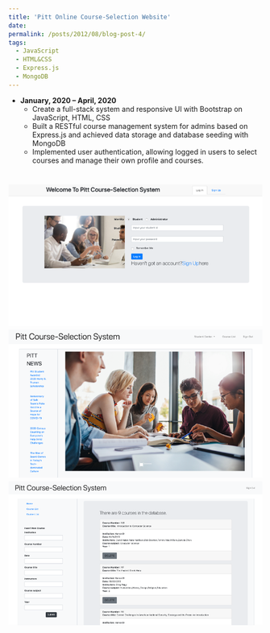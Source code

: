 ```yaml
---
title: 'Pitt Online Course-Selection Website'
date: 
permalink: /posts/2012/08/blog-post-4/
tags:
  - JavaScript
  - HTML&CSS
  - Express.js
  - MongoDB
---
```


* **January, 2020 – April, 2020** 
    * Create a full-stack system and responsive UI with Bootstrap on JavaScript, HTML, CSS
    * Built a RESTful course management system for admins based on Express.js and achieved data storage and database seeding with MongoDB
    * Implemented user authentication, allowing logged in users to select courses and manage their own profile and courses.

![alt text](/images/course1.png)
![alt text](/images/course2.png)
![alt text](/images/course9.png)
======

